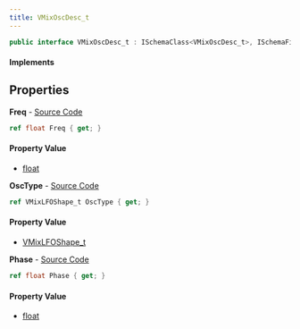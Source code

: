 ```yaml
---
title: VMixOscDesc_t
---
```


```csharp
public interface VMixOscDesc_t : ISchemaClass<VMixOscDesc_t>, ISchemaField, ISchemaClass, INativeHandle
```

#### Implements

## Properties

**Freq** - [Source Code](https://github.com/swiftly-solution/swiftlys2/blob/master/managed/src/SwiftlyS2.Generated/Schemas/Interfaces/VMixOscDesc_t.cs#L18)

```csharp
ref float Freq { get; }
```

#### Property Value

- [float](https://learn.microsoft.com/dotnet/api/system.single)

**OscType** - [Source Code](https://github.com/swiftly-solution/swiftlys2/blob/master/managed/src/SwiftlyS2.Generated/Schemas/Interfaces/VMixOscDesc_t.cs#L16)

```csharp
ref VMixLFOShape_t OscType { get; }
```

#### Property Value

- [VMixLFOShape_t](/docs/api/shared/schemadefinitions/vmixlfoshape_t)

**Phase** - [Source Code](https://github.com/swiftly-solution/swiftlys2/blob/master/managed/src/SwiftlyS2.Generated/Schemas/Interfaces/VMixOscDesc_t.cs#L20)

```csharp
ref float Phase { get; }
```

#### Property Value

- [float](https://learn.microsoft.com/dotnet/api/system.single)

